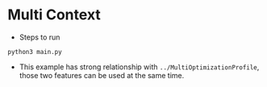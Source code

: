 # Multi Context

+ Steps to run

```shell
python3 main.py
```

+ This example has strong relationship with `../MultiOptimizationProfile`,  those two features can be used at the same time.

